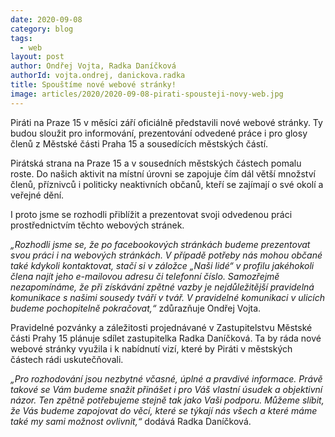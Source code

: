 ```yaml
---
date: 2020-09-08
category: blog
tags: 
  - web
layout: post
author: Ondřej Vojta, Radka Daníčková
authorId: vojta.ondrej, danickova.radka
title: Spouštíme nové webové stránky!
image: articles/2020/2020-09-08-pirati-spousteji-novy-web.jpg
---
```


Piráti na Praze 15 v měsíci září oficiálně představili nové webové stránky. Ty budou sloužit pro informování, prezentování odvedené práce i pro glosy členů z Městské části Praha 15 a sousedících městských částí.

Pirátská strana na Praze 15 a v sousedních městských částech pomalu roste. Do našich aktivit na místní úrovni se zapojuje čím dál větší množství členů, příznivců i politicky neaktivních občanů, kteří se zajímají o své okolí a veřejné dění.

I proto jsme se rozhodli přiblížit a prezentovat svoji odvedenou práci prostřednictvím těchto webových stránek.

*„Rozhodli jsme se, že po facebookových stránkách budeme prezentovat svou práci i na webových stránkách. V případě potřeby nás mohou občané také kdykoli kontaktovat, stačí si v záložce „Naši lidé“ v profilu jakéhokoli člena najít jeho e-mailovou adresu či telefonní číslo. Samozřejmě nezapomínáme, že při získávání zpětné vazby je nejdůležitější pravidelná komunikace s našimi sousedy tváří v tvář. V pravidelné komunikaci v ulicích budeme pochopitelně pokračovat,“* zdůrazňuje Ondřej Vojta.

Pravidelné pozvánky a záležitosti projednávané v Zastupitelstvu Městské části Prahy 15 plánuje sdílet zastupitelka Radka Daníčková. Ta by ráda nové webové stránky využila i k nabídnutí vizí, které by Piráti v městských částech rádi uskutečňovali. 

*„Pro rozhodování jsou nezbytné včasné, úplné a pravdivé informace. Právě takové se Vám budeme snažit přinášet i pro Váš vlastní úsudek a objektivní názor. Ten zpětně potřebujeme stejně tak jako Vaši podporu. Můžeme slíbit, že Vás budeme zapojovat do věcí, které se týkají nás všech a které máme také my sami možnost ovlivnit,“* dodává Radka Daníčková.
